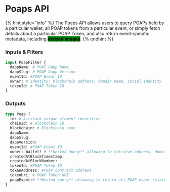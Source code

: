 # Poaps API

{% hint style="info" %}
The Poaps API allows users to query POAPs held by a particular wallet, all POAP tokens from a particular event, or simply fetch details about a particular POAP Token, and also return event-specific metadata, including  <mark style="background-color:green;">**resized images**</mark>.
{% endhint %}

### Inputs & Filters

```graphql
input PoapFilter {
  dappName: # POAP Dapp Name
  dappSlug: # POAP Dapp Version
  eventId: #POAP Event ID
  owner: # Identity: blockchain address, domain name, social identity
  tokenId: # POAP Token ID
}
```

### Outputs

```graphql
type Poap {
  id: # Airstack unique element identifier
  chainId: # Blockchain ID 
  blockchain: # Blockchain name
  dappName: 
  dappSlug: 
  dappVersion: 
  eventId: #POAP Event ID
  owner: Wallet! # **Nested query** allowing to retrieve address, domain names, and social profiles of the owner
  createdAtBlockTimestamp: 
  createdAtBlockNumber: 
  tokenId: #POAP Token ID
  tokenAddress: #POAP contract address
  tokenUri: # POAP Token URI
  poapEvent:# **Nested query** allowing to return all POAP event-related metadata including images.
}
```
